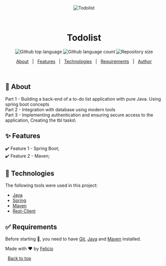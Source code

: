 <div align="center" id="top"> 
  <img src="./.github/app.gif" alt="Todolist" />

  &#xa0;

  <!-- <a href="https://todolist.netlify.app">Demo</a> -->
</div>

<h1 align="center">Todolist</h1>

<p align="center">
  <img alt="Github top language" src="https://img.shields.io/github/languages/top/felicio-almd/todolist?color=56BEB8">

  <img alt="Github language count" src="https://img.shields.io/github/languages/count/felicio-almd/todolist?color=56BEB8">

  <img alt="Repository size" src="https://img.shields.io/github/repo-size/felicio-almd/todolist?color=56BEB8">

</p>

<!-- Status -->

<!-- <h4 align="center"> 
	🚧  Todolist 🚀 Under construction...  🚧
</h4> 

<hr> -->

<p align="center">
  <a href="#dart-about">About</a> &#xa0; | &#xa0; 
  <a href="#sparkles-features">Features</a> &#xa0; | &#xa0;
  <a href="#rocket-technologies">Technologies</a> &#xa0; | &#xa0;
  <a href="#white_check_mark-requirements">Requirements</a> &#xa0; | &#xa0;
  <!-- <a href="#checkered_flag-starting">Starting</a> &#xa0; | &#xa0; -->
  <a href="https://github.com/felicio-almd" target="_blank">Author</a>
</p>

<br>

## :dart: About ##

Part 1 - Building a back-end of a to-do list application with pure Java. Using spring boot concepts\
Part 2 - Integration with database using modern tools\
Part 3 - Implementing authentication and ensuring secure access to the application,  Creating the tbl tasks\

## :sparkles: Features ##

:heavy_check_mark: Feature 1 - Spring Boot;\
:heavy_check_mark: Feature 2 - Maven;
<!-- :heavy_check_mark: Feature 3; -->

## :rocket: Technologies ##

The following tools were used in this project:

- [Java](https://www.oracle.com/br/java/technologies/downloads/)
- [Spring](https://spring.io/projects/spring-framework)
- [Maven](https://maven.apache.org/)
- [Rest-Client](https://apidog.com/)

## :white_check_mark: Requirements ##

Before starting :checkered_flag:, you need to have [Git](https://git-scm.com), [Java](https://www.oracle.com/br/java/technologies/downloads/) and [Maven](https://maven.apache.org/) installed.

<!-- ## :checkered_flag: Starting ##

```bash
# Clone this project
$ git clone https://github.com/felicio-almd/todolist

# Access
$ cd todolist

# Install dependencies
$ yarn

# Run the project
$ yarn start

# The server will initialize in the <http://localhost:8000> -->



Made with :heart: by <a href="https://github.com/felicio-almd" target="_blank">Felicio</a>

&#xa0;
<a href="#top">Back to top</a>
